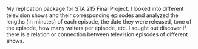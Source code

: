 My replication package for STA 215 Final Project. I looked into different television shows and their corresponding episodes and analyzed the lengths (in minutes) of each episode, the date they were released, tone of the episode, how many writers per episode, etc. I sought out discover if there is a relation or connection between television episodes of different shows.
